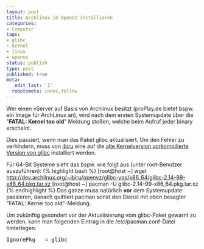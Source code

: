 ```yaml
---
layout: post
title: Archlinux in OpenVZ installieren
categories:
- Computer
tags:
- glibc
- kernel
- linux
- openvz
status: publish
type: post
published: true
meta:
  _edit_last: '1'
  robotsmeta: index,follow
---
```

Wer einen vServer auf Basis von Archlinux besitzt (proPlay.de bietet bspw. ein Image für ArchLinux an), wird nach dem ersten Systemupdate über die "<strong>FATAL: Kernel too old</strong>" Meldung stoßen, welche beim Aufruf jeder binary erscheint.

Dies passiert, wenn man das Paket glibc aktualisiert. Um den Fehler zu verhindern, muss von <a href="http://dev.archlinux.org/~ibiru/">ibiru</a> eine auf die <a href="http://dev.archlinux.org/~ibiru/openvz/glibc-vps/">alte Kernelversion vorkompilierte Version von glibc</a> installiert werden.



Für 64-Bit Systeme sieht das bspw. wie folgt aus (unter root-Benutzer auszuführen):
{% highlight bash %}
[root@host ~] wget http://dev.archlinux.org/~ibiru/openvz/glibc-vps/x86_64/glibc-2.14-99-x86_64.pkg.tar.xz
[root@host ~] pacman -U glibc-2.14-99-x86_64.pkg.tar.xz
{% endhighlight %}
Das ganze muss natürlich <strong>vor</strong> dem Systemupdate passieren, danach quittiert pacman sonst den Dienst mit oben besagter "FATAL: Kernel too old"-Meldung.

Um zukünftig gesondert vor der Aktualisierung vom glibc-Paket gewarnt zu werden, kann man folgenden Eintrag in die /etc/pacman.conf-Datei hinterlegen:
<pre>IgnorePkg   = glibc</pre>

